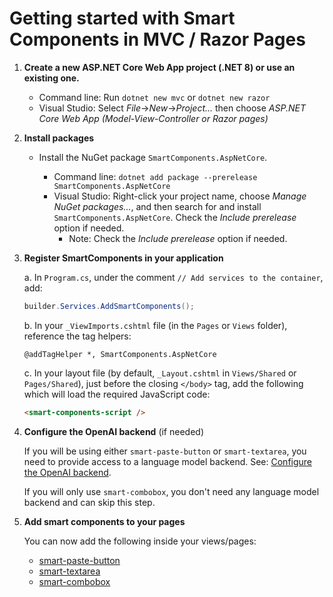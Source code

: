 # Getting started with Smart Components in MVC / Razor Pages

1. **Create a new ASP.NET Core Web App project (.NET 8) or use an existing one.**

   * Command line: Run `dotnet new mvc` or `dotnet new razor`
   * Visual Studio: Select *File*->*New*->*Project...* then choose *ASP.NET Core Web App (Model-View-Controller or Razor pages)*

1. **Install packages**

   * Install the NuGet package `SmartComponents.AspNetCore`.

     * Command line: `dotnet add package --prerelease SmartComponents.AspNetCore`
     * Visual Studio: Right-click your project name, choose *Manage NuGet packages...*, and then search for and install `SmartComponents.AspNetCore`. Check the *Include prerelease* option if needed.
       * Note: Check the *Include prerelease* option if needed.

1. **Register SmartComponents in your application**

   a. In `Program.cs`, under the comment `// Add services to the container`, add:

   ```cs
   builder.Services.AddSmartComponents();
   ```

   b. In your `_ViewImports.cshtml` file (in the `Pages` or `Views` folder), reference the tag helpers:

   ```cshtml
   @addTagHelper *, SmartComponents.AspNetCore
   ```

   c. In your layout file (by default, `_Layout.cshtml` in `Views/Shared` or `Pages/Shared`), just before the closing `</body>` tag, add the following which will load the required JavaScript code:

   ```html
   <smart-components-script />
   ```

1. **Configure the OpenAI backend** (if needed)

   If you will be using either `smart-paste-button` or `smart-textarea`, you need to provide access to a language model backend. See: [Configure the OpenAI backend](configure-openai-backend.md).
   
   If you will only use `smart-combobox`, you don't need any language model backend and can skip this step.

1. **Add smart components to your pages**

   You can now add the following inside your views/pages:

   * [smart-paste-button](smart-paste.md)
   * [smart-textarea](smart-textarea.md)
   * [smart-combobox](smart-combobox.md)
